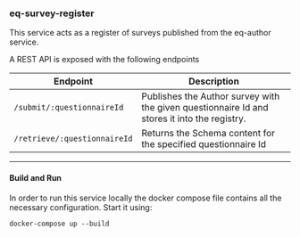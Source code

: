 ### eq-survey-register

This service acts as a register of surveys published from the eq-author service.

A REST API is exposed with the following endpoints

| Endpoint                     | Description                                                                                  |
| ---------------------------- | -------------------------------------------------------------------------------------------- |
| `/submit/:questionnaireId`   | Publishes the Author survey with the given questionnaire Id and stores it into the registry. |
| `/retrieve/:questionnaireId` | Returns the Schema content for the specified questionnaire Id                                |

---

#### Build and Run

In order to run this service locally the docker compose file contains all the necessary configuration. Start it using:

`docker-compose up --build`
